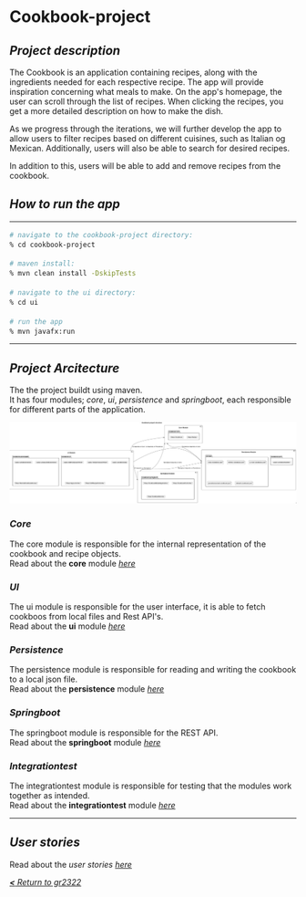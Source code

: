 # __Cookbook-project__

## **_Project description_**

The Cookbook is an application containing recipes, along with the ingredients needed for each respective recipe. The app will provide inspiration concerning what meals to make. On the app's homepage, the user can scroll through the list of recipes. When clicking the recipes, you get a more detailed description on how to make the dish.

As we progress through the iterations, we will further develop the app to allow users to filter recipes based on different cuisines, such as Italian og Mexican. Additionally, users will also be able to search for desired recipes.

In addition to this, users will be able to add and remove recipes from the cookbook.

## **_How to run the app_**
---
```bash
# navigate to the cookbook-project directory:
% cd cookbook-project

# maven install:
% mvn clean install -DskipTests

# navigate to the ui directory:
% cd ui

# run the app
% mvn javafx:run
```
---

## **_Project Arcitecture_**
The the project buildt using maven.  
It has four modules; _core_, _ui_, _persistence_ and _springboot_, each responsible for different parts of the application. 

![Project Arcitecture](../diagrams/resources/projectStructure_3.png)

### ___Core___
The core module is responsible for the internal representation of the cookbook and recipe objects.  
Read about the __core__ module [_here_](/cookbook-project/core/readme.md)

### ___UI___
The ui module is responsible for the user interface, it is able to fetch cookboos from local files and Rest API's.  
Read about the __ui__ module [_here_](/cookbook-project/ui/readme.md)

### ___Persistence___
The persistence module is responsible for reading and writing the cookbook to a local json file.  
Read about the __persistence__ module [_here_](/cookbook-project/persistence/readme.md)

### ___Springboot___
The springboot module is responsible for the REST API.  
Read about the __springboot__ module [_here_](/cookbook-project/springboot/readme.md)

### ___Integrationtest___
The integrationtest module is responsible for testing that the modules work together as intended.  
Read about the __integrationtest__ module [_here_](/cookbook-project/integrationtest/readme.md)

---
## **_User stories_**

Read about the _user stories_ [_here_](../docs/userstories.md)

[_**<** Return to gr2322_](../readme.md)
